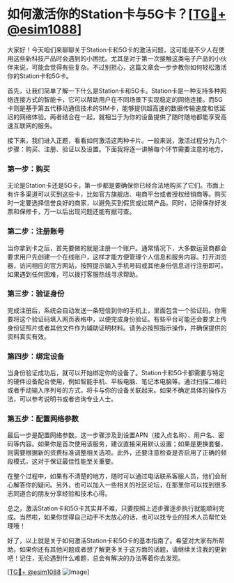 # 如何激活你的Station卡与5G卡？[[TG💪+ @esim1088](https://t.me/s/esim1088)]

大家好！今天咱们来聊聊关于Station卡和5G卡的激活问题，这可能是不少人在使用这些新科技产品时会遇到的小困扰。尤其是对于第一次接触这类电子产品的小伙伴来说，可能会觉得有些复杂。不过别担心，这篇文章会一步步教你如何轻松激活你的Station卡和5G卡。

首先，让我们简单了解一下什么是Station卡和5G卡。Station卡是一种支持多种网络连接方式的智能卡，它可以帮助用户在不同场景下实现稳定的网络连接。而5G卡则是基于第五代移动通信技术的SIM卡，能够提供超高速的数据传输速度和低延迟的网络体验。两者结合在一起，就相当于为你的设备提供了随时随地都能享受高速互联网的服务。

接下来，我们进入正题，看看如何激活这两种卡片。一般来说，激活过程分为几个步骤：购买、注册、验证以及设置。下面我将逐一讲解每个环节需要注意的地方。

### 第一步：购买

无论是Station卡还是5G卡，第一步都是要确保你已经合法地购买了它们。市面上有许多渠道可以买到这些卡，比如官方旗舰店、电商平台或者授权经销商等。购买时一定要选择信誉良好的商家，以避免买到假货或过期产品。同时，记得保存好发票和保修卡，万一以后出现问题还能有据可查。

### 第二步：注册账号

当你拿到卡之后，首先要做的就是注册一个账户。通常情况下，大多数运营商都会要求用户先创建一个在线账户，这样才能方便管理个人信息和服务内容。打开浏览器，访问相应的官方网站，按照提示输入手机号码或其他身份信息进行注册即可。如果遇到任何困难，可以拨打客服热线寻求帮助。

### 第三步：验证身份

完成注册后，系统会自动发送一条短信到你的手机上，里面包含一个验证码。你需要将这个验证码填入网页表格中，以便完成身份验证。有些平台可能还会要求上传身份证照片或者其他文件作为辅助证明材料。请务必按照指示操作，并确保提供的资料真实有效。

### 第四步：绑定设备

当身份验证成功后，就可以开始绑定你的设备了。Station卡和5G卡都需要与特定的硬件设备配合使用，例如智能手机、平板电脑、笔记本电脑等。通过扫描二维码或者手动输入序列号的方式，将卡与你的设备关联起来。如果不确定具体的操作方法，可以参考说明书或者咨询专业人士。

### 第五步：配置网络参数

最后一步是配置网络参数。这一步骤涉及到设置APN（接入点名称）、用户名、密码等内容。如果你是首次使用该服务，建议直接采用默认设置；如果是更换套餐，则需要根据新的资费标准调整相关选项。此外，还要注意检查是否启用了正确的频段模式，这对于保证最佳性能至关重要。

在整个过程中，如果有不清楚的地方，随时可以通过电话联系客服人员，他们会耐心解答你的疑问。另外，也可以加入一些相关的社区论坛，在那里你可以找到很多志同道合的朋友分享经验和技术心得。

总之，激活Station卡和5G卡其实并不难，只要按照上述步骤逐步执行就能顺利完成。当然啦，如果你觉得自己动手不太放心的话，也可以找专业的技术人员帮忙处理哦！

好了，以上就是关于如何激活Station卡和5G卡的基本指南了。希望对大家有所帮助。如果你还有其他问题或者想了解更多关于这方面的话题，请继续关注我的更新吧！记住，无论遇到什么难题，总会有解决的办法等着你去发现。

[[TG💪+ @esim1088](https://t.me/s/esim1088) ![Image](https://i.postimg.cc/4NQfJmqS/Snipaste-2025-05-13-00-14-12.png)]